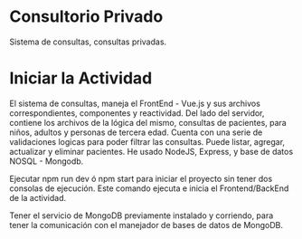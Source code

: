 # Consultorio Privado
Sistema de consultas, consultas privadas.

# Iniciar la Actividad

El sistema de consultas, maneja el FrontEnd - Vue.js y sus archivos correspondientes, componentes y reactividad. Del lado del servidor, contiene los archivos de la lógica del mismo, consultas de pacientes, para niños, adultos y personas de tercera edad. Cuenta con una serie de validaciones logicas para poder filtrar las consultas. Puede listar, agregar, actualizar y eliminar pacientes. He usado NodeJS, Express, y base de datos NOSQL - Mongodb. 

Ejecutar npm run dev ó npm start para iniciar el proyecto sin tener dos consolas de ejecución. Este comando ejecuta e inicia el Frontend/BackEnd de la actividad. 

Tener el servicio de MongoDB previamente instalado y corriendo, para tener la comunicación con el manejador de bases de datos de MongoDB. 
